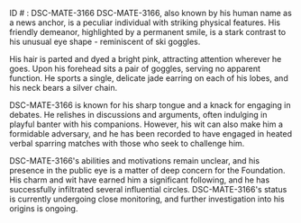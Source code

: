 ID # : DSC-MATE-3166
DSC-MATE-3166, also known by his human name as a news anchor, is a peculiar individual with striking physical features. His friendly demeanor, highlighted by a permanent smile, is a stark contrast to his unusual eye shape - reminiscent of ski goggles. 

His hair is parted and dyed a bright pink, attracting attention wherever he goes. Upon his forehead sits a pair of goggles, serving no apparent function. He sports a single, delicate jade earring on each of his lobes, and his neck bears a silver chain.

DSC-MATE-3166 is known for his sharp tongue and a knack for engaging in debates. He relishes in discussions and arguments, often indulging in playful banter with his companions. However, his wit can also make him a formidable adversary, and he has been recorded to have engaged in heated verbal sparring matches with those who seek to challenge him.

DSC-MATE-3166's abilities and motivations remain unclear, and his presence in the public eye is a matter of deep concern for the Foundation. His charm and wit have earned him a significant following, and he has successfully infiltrated several influential circles. DSC-MATE-3166's status is currently undergoing close monitoring, and further investigation into his origins is ongoing.